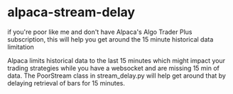 # alpaca-stream-delay
if you're poor like me and don't have Alpaca's Algo Trader Plus subscription, this will help you get around the 15 minute historical data limitation

Alpaca limits historical data to the last 15 minutes which might impact your trading strategies while you have a websocket and are missing 15 min of data. The PoorStream class in stream_delay.py will help get around that by delaying retrieval of bars for 15 minutes.
